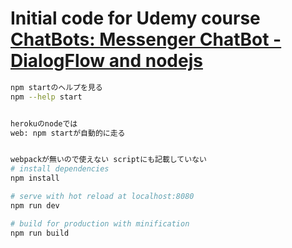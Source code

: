 # Initial code for Udemy course [ChatBots: Messenger ChatBot - DialogFlow and nodejs](https://www.udemy.com/chatbots/?couponCode=GITHUB)

``` bash
npm startのヘルプを見る
npm --help start


herokuのnodeでは
web: npm startが自動的に走る


webpackが無いので使えない scriptにも記載していない
# install dependencies
npm install

# serve with hot reload at localhost:8080
npm run dev

# build for production with minification
npm run build
```

